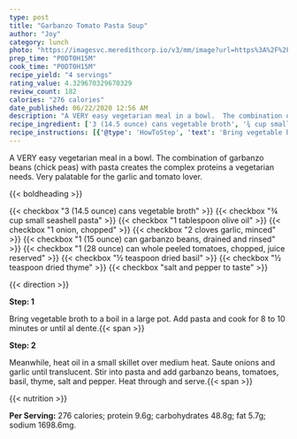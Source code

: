 ```yaml
---
type: post
title: "Garbanzo Tomato Pasta Soup"
author: "Joy"
category: lunch
photo: "https://imagesvc.meredithcorp.io/v3/mm/image?url=https%3A%2F%2Fimages.media-allrecipes.com%2Fuserphotos%2F2226780.jpg"
prep_time: "P0DT0H15M"
cook_time: "P0DT0H15M"
recipe_yield: "4 servings"
rating_value: 4.329670329670329
review_count: 182
calories: "276 calories"
date_published: 06/22/2020 12:56 AM
description: "A VERY easy vegetarian meal in a bowl.  The combination of garbanzo beans (chick peas) with pasta creates the complex proteins a vegetarian needs. Very palatable for the garlic and tomato lover."
recipe_ingredient: ['3 (14.5 ounce) cans vegetable broth', '¾ cup small seashell pasta', '1 tablespoon olive oil', '1 onion, chopped', '2 cloves garlic, minced', '1 (15 ounce) can garbanzo beans, drained and rinsed', '1 (28 ounce) can whole peeled tomatoes, chopped, juice reserved', '½ teaspoon dried basil', '½ teaspoon dried thyme', 'salt and pepper to taste']
recipe_instructions: [{'@type': 'HowToStep', 'text': 'Bring vegetable broth to a boil in a large pot.  Add pasta and cook for 8 to 10 minutes or until al dente.\n'}, {'@type': 'HowToStep', 'text': 'Meanwhile, heat oil in a small skillet over medium heat.  Saute onions and garlic until translucent.  Stir into pasta and add garbanzo beans, tomatoes, basil, thyme, salt and pepper.  Heat through and serve.\n'}]
---
```


A VERY easy vegetarian meal in a bowl.  The combination of garbanzo beans (chick peas) with pasta creates the complex proteins a vegetarian needs. Very palatable for the garlic and tomato lover. 

{{< boldheading >}}

{{< checkbox "3 (14.5 ounce) cans vegetable broth" >}}
{{< checkbox "¾ cup small seashell pasta" >}}
{{< checkbox "1 tablespoon olive oil" >}}
{{< checkbox "1  onion, chopped" >}}
{{< checkbox "2 cloves garlic, minced" >}}
{{< checkbox "1 (15 ounce) can garbanzo beans, drained and rinsed" >}}
{{< checkbox "1 (28 ounce) can whole peeled tomatoes, chopped, juice reserved" >}}
{{< checkbox "½ teaspoon dried basil" >}}
{{< checkbox "½ teaspoon dried thyme" >}}
{{< checkbox "salt and pepper to taste" >}}


{{< direction >}}

**Step: 1**

Bring vegetable broth to a boil in a large pot.  Add pasta and cook for 8 to 10 minutes or until al dente.{{< span >}}

**Step: 2**

Meanwhile, heat oil in a small skillet over medium heat.  Saute onions and garlic until translucent.  Stir into pasta and add garbanzo beans, tomatoes, basil, thyme, salt and pepper.  Heat through and serve.{{< span >}}

{{< nutrition >}}

**Per Serving:** 276 calories; protein 9.6g; carbohydrates 48.8g; fat 5.7g; sodium 1698.6mg.